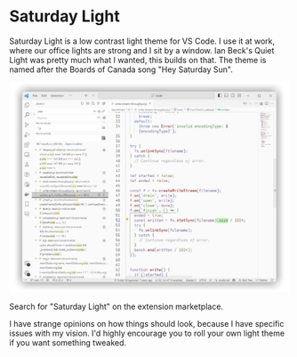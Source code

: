 # Saturday Light

Saturday Light is a low contrast light theme for VS Code. I use it at work, where our office lights are strong and I sit by a window. Ian Beck's Quiet Light was pretty much what I wanted, this builds on that. The theme is named after the Boards of Canada song "Hey Saturday Sun".

![Tux, the Linux mascot](preview.png)

Search for "Saturday Light" on the extension marketplace.

I have strange opinions on how things should look, because I have specific issues with my vision. I'd highly encourage you to roll your own light theme if you want something tweaked.
